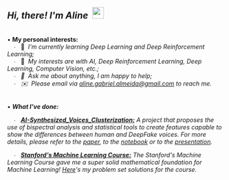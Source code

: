 ## *Hi, there! I'm Aline* &nbsp;<img src="https://user-images.githubusercontent.com/5679180/79618120-0daffb80-80be-11ea-819e-d2b0fa904d07.gif" width="27px">    
&nbsp;   
• **My personal interests:**  
&nbsp; &nbsp; ∙ &nbsp; 🌱 &nbsp;*I'm currently learning Deep Learning and Deep Reinforcement Learning;*  
&nbsp; &nbsp; ∙ &nbsp; 👾 &nbsp;*My interests are with AI, Deep Reinforcement Learning, Deep Learning, Computer Vision, etc.;  
&nbsp; &nbsp; ∙ &nbsp; 💬 &nbsp;*Ask me about anything, I am happy to help;*  
&nbsp; &nbsp; ∙ &nbsp; ✉️ &nbsp;Please email via aline.gabriel.almeida@gmail.com to reach me.*    
&nbsp;

• ***What I've done:***
  
&nbsp; &nbsp; ∙ &nbsp; [***AI-Synthesized_Voices_Clusterization:***](https://github.com/AlmeidaAlin3/AI-Synthesized_Voices_Clusterization) *A project that proposes the use of bispectral analysis and statistical tools to create features capable to show the differences between human and DeepFake voices. For more details, please refer to the [paper](), to the [notebook](https://github.com/AlmeidaAlin3/AI-Synthesized_Voices_Clusterization/blob/main/colab_notebook/Clusterization%20of%20AI-Synthesized%20Voices%20-%20Aline%20Gabriel%20de%20Almeida.ipynb) or to the [presentation]().*  

&nbsp; &nbsp; ∙ &nbsp; [***Stanford's Machine Learning Course:***](https://github.com/AlmeidaAlin3/MachineLearning/blob/master/README.md) *The Stanford's Machine Learning Course gave me a super solid mathematical foundation for Machine Learning! [Here](https://github.com/AlmeidaAlin3/MachineLearning/blob/master/README.md)'s my problem set solutions for the course.*  

<!--
• ***My stats:***  
![Aline's github stats](https://github-readme-stats.vercel.app/api?username=almeidaalin3&show_icons=true&hide_border=true)
&nbsp;  
-->
<!--
 <img align="right" alt="" src=""/> 
-->
